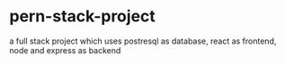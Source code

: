 # pern-stack-project
a full stack project which uses postresql as database, react as frontend, node and express as backend
